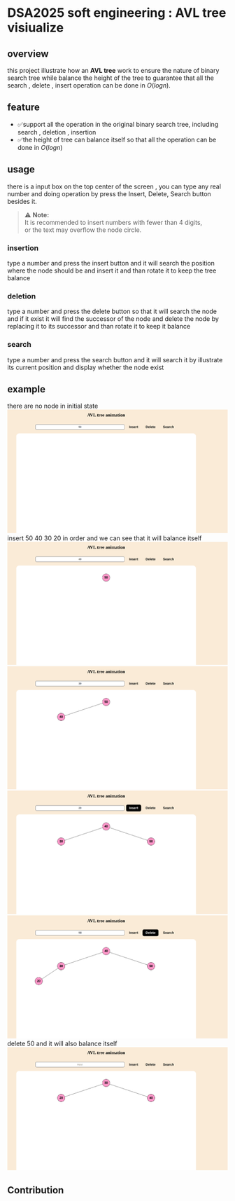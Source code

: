 # DSA2025 soft engineering : AVL tree visiualize
## overview
this project illustrate how an **AVL tree** work to ensure the nature of binary search tree while balance the height of the tree to guarantee that all the search ,  delete , insert operation can be done in $O(log n)$.
## feature
- ✅support all the operation in the original binary search tree, including search , deletion , insertion
- ✅the height of tree can balance itself so that all the operation can be done in $O(log n)$
## usage
there is a input box on the top center of the screen , you can type any real number and doing operation by press the Insert, Delete, Search button besides it.
> ⚠️ **Note:**  
> It is recommended to insert numbers with fewer than 4 digits,  
> or the text may overflow the node circle.
### insertion
type a number and press the insert button and it will search the position where the node should be and insert it and than rotate it to keep the tree balance
### deletion
type a number and press the delete button so that it will search the node and if it exist it will find the successor of the node and delete the node by replacing it to its successor and than rotate it to keep it balance
### search
type a number and press the search button and it will search it by illustrate its current position and display whether the node exist
## example
there are no node in initial state
![init](./init.png)
insert 50 40 30 20 in order and we can see that it will balance itself
![50](./50.png)
![40](./40.png)
![30](./30.png)
![60](./20.png)
delete 50 and it will also balance itself
![delete50](./delete50.png)
## Contribution
